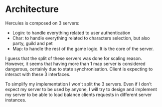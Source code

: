 # Architecture

Hercules is composed on 3 servers:
- Login: to handle everything related to user authentication
- Char: to handle everything related to characters selection, but also party, guild and pet
- Map: to handle the rest of the game logic. It is the core of the server.

I guess that the split of these servers was done for scaling reason. However, it seems that having more than 1 map server is considered dangerous, certainly due to state synchronisation.
Client is expecting to interact with these 3 interfaces.

To simplify my implementation I won't split the 3 servers. 
Even if I don't expect my server to be used by anyone, I will try to design and implement my server to be able to load balance clients requests in different server instances.